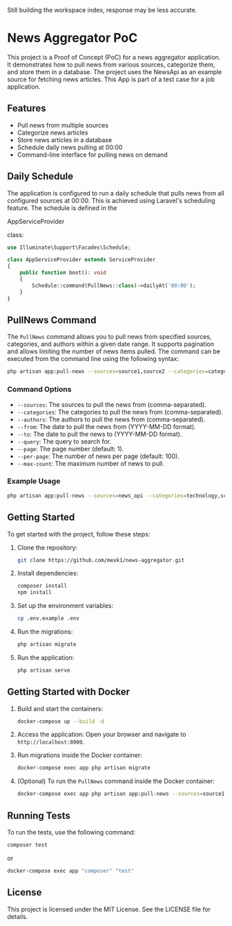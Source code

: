 Still building the workspace index, response may be less accurate.

# News Aggregator PoC

This project is a Proof of Concept (PoC) for a news aggregator application. It demonstrates how to pull news from various sources, categorize them, and store them in a database. The project uses the NewsApi as an example source for fetching news articles.
This App is part of a test case for a job application.

## Features

- Pull news from multiple sources
- Categorize news articles
- Store news articles in a database
- Schedule daily news pulling at 00:00
- Command-line interface for pulling news on demand

## Daily Schedule

The application is configured to run a daily schedule that pulls news from all configured sources at 00:00. This is achieved using Laravel's scheduling feature. The schedule is defined in the 

AppServiceProvider

 class:

```php
use Illuminate\Support\Facades\Schedule;

class AppServiceProvider extends ServiceProvider
{
    public function boot(): void
    {
        Schedule::command(PullNews::class)->dailyAt('00:00');
    }
}
```

## PullNews Command

The `PullNews` command allows you to pull news from specified sources, categories, and authors within a given date range. It supports pagination and allows limiting the number of news items pulled. The command can be executed from the command line using the following syntax:

```sh
php artisan app:pull-news --sources=source1,source2 --categories=category1,category2 --authors=author1,author2 --from=2023-01-01 --to=2023-12-31 --query=example --page=1 --per-page=100 --max-count=500
```

### Command Options

- `--sources`: The sources to pull the news from (comma-separated).
- `--categories`: The categories to pull the news from (comma-separated).
- `--authors`: The authors to pull the news from (comma-separated).
- `--from`: The date to pull the news from (YYYY-MM-DD format).
- `--to`: The date to pull the news to (YYYY-MM-DD format).
- `--query`: The query to search for.
- `--page`: The page number (default: 1).
- `--per-page`: The number of news per page (default: 100).
- `--max-count`: The maximum number of news to pull.

### Example Usage

```sh
php artisan app:pull-news --sources=news_api --categories=technology,science --authors=john_doe --from=2023-01-01 --to=2023-12-31 --query=latest --page=1 --per-page=50 --max-count=200
```

## Getting Started

To get started with the project, follow these steps:

1. Clone the repository:
    ```sh
    git clone https://github.com/mexk1/news-aggregator.git
    ```

2. Install dependencies:
    ```sh
    composer install
    npm install
    ```

3. Set up the environment variables:
    ```sh
    cp .env.example .env
    ```

4. Run the migrations:
    ```sh
    php artisan migrate
    ```

5. Run the application:
    ```sh
    php artisan serve
    ```

## Getting Started with Docker

1. Build and start the containers:
    ```sh
    docker-compose up --build -d
    ```

2. Access the application:
    Open your browser and navigate to `http://localhost:8000`.

3. Run migrations inside the Docker container:
    ```sh
    docker-compose exec app php artisan migrate
    ```

4. (Optional) To run the `PullNews` command inside the Docker container:
    ```sh
    docker-compose exec app php artisan app:pull-news --sources=source1,source2 --categories=category1,category2 --authors=author1,author2 --from=2023-01-01 --to=2023-12-31 --query=example --page=1 --per-page=100 --max-count=500
    ```

## Running Tests

To run the tests, use the following command:

```sh
composer test
```

or 
    
```sh
docker-compose exec app "composer" "test"
```

## License

This project is licensed under the MIT License. See the LICENSE file for details.
